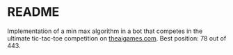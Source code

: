 # README #

Implementation of a min max algorithm in a bot that competes in the ultimate tic-tac-toe competition on [theaigames.com](http://theaigames.com/competitions/ultimate-tic-tac-toe#). Best position: 78 out of 443. 
